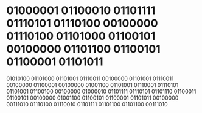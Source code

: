 

# 01000001 01100010 01101111 01110101 01110100 00100000 01110100 01101000 01100101 00100000 01101100 01100101 01100001 01101011
01010100 01101000 01101001 01110011 00100000 01101001 01110011 00100000 01100001 00100000 01001100 01101001 01110001 01110101 01101001 01100100 00100000 01000010 01101111 01110101 01101110 01100011 01100101 00100000 01001100 01100101 01100001 01101011 00100000 00111010 01110100 01110010 01101111 01101100 01101100 00111010
